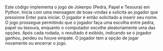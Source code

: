 Este código implementa o jogo de Jokenpo (Pedra, Papel e Tesoura) em Python. Inicia com uma mensagem de boas-vindas e solicita ao jogador que pressione Enter para iniciar. O jogador é então solicitado a inserir seu nome. O jogo prossegue permitindo que o jogador faça uma escolha entre pedra, papel ou tesoura, enquanto o computador escolhe aleatoriamente uma das opções. Após cada rodada, o resultado é exibido, indicando se o jogador ganhou, perdeu ou houve empate. O jogador tem a opção de jogar novamente ou encerrar o jogo.